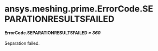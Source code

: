 <a id="ansys-meshing-prime-errorcode-separationresultsfailed"></a>

# ansys.meshing.prime.ErrorCode.SEPARATIONRESULTSFAILED

<a id="ansys.meshing.prime.ErrorCode.SEPARATIONRESULTSFAILED"></a>

#### ErrorCode.SEPARATIONRESULTSFAILED *= 360*

Separation failed.

<!-- !! processed by numpydoc !! -->
